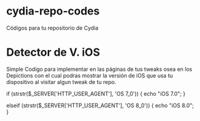 # cydia-repo-codes
Códigos para tu repositorio de Cydia


# Detector de V. iOS
Simple Codigo para implementar en las páginas de tus tweaks osea en los Depictions con el cual podras mostrar la versión de iOS que usa tu dispositivo al visitar algun tweak de tu repo.


if (strstr($_SERVER['HTTP_USER_AGENT'], 'OS 7_0')) { echo "iOS 7.0"; }

elseif (strstr($_SERVER['HTTP_USER_AGENT'], 'OS 8_0')) { echo "iOS 8.0"; }
